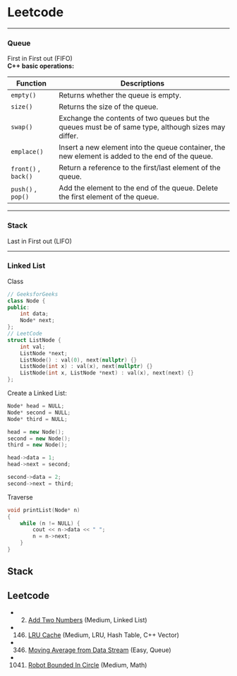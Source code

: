 # Leetcode

---

### Queue
First in First out (FIFO)  
__C++ basic operations:__  

| Function  | Descriptions |
| --------- | --- |
| `empty()` | Returns whether the queue is empty. |
| `size()`  | Returns the size of the queue. |
| `swap()`  | Exchange the contents of two queues but the queues must be of same type, although sizes may differ. |
| `emplace()` | Insert a new element into the queue container, the new element is added to the end of the queue. |
| `front()` , `back()` | Return a reference to the first/last element of the queue. |
| `push()` , `pop()` | Add the element to the end of the queue. Delete the first element of the queue. |

---

### Stack
Last in First out (LIFO)

---

### Linked List
Class
```c++
// GeeksforGeeks
class Node {
public:
    int data;
    Node* next;
};
// LeetCode
struct ListNode {
    int val;
    ListNode *next;
    ListNode() : val(0), next(nullptr) {}
    ListNode(int x) : val(x), next(nullptr) {}
    ListNode(int x, ListNode *next) : val(x), next(next) {}
};
```
Create a Linked List:
```c++
Node* head = NULL;
Node* second = NULL;
Node* third = NULL;

head = new Node();
second = new Node();
third = new Node();

head->data = 1;
head->next = second;

second->data = 2;
second->next = third;
```
Traverse
```c++
void printList(Node* n)
{
    while (n != NULL) {
        cout << n->data << " ";
        n = n->next;
    }
}
```

## Stack

## Leetcode
- 2. [Add Two Numbers](Questions/2.md) (Medium, Linked List)
- 146. [LRU Cache](Questions/146.md) (Medium, LRU, Hash Table, C++ Vector)
- 346. [Moving Average from Data Stream](Questions/346.md) (Easy, Queue)
- 1041. [Robot Bounded In Circle](Questions/1041.md) (Medium, Math)
